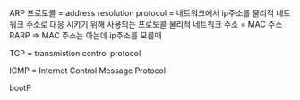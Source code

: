 ARP 프로토콜 = address resolution protocol = 네트워크에서 ip주소를 물리적 네트워크 주소로 대응 시키기 위해 사용되는 프로토콜
물리적 네트워크 주소 = MAC 주소
RARP => MAC 주소는 아는데 ip주소를 모를때

TCP = transmistion control protocol

ICMP = Internet Control Message Protocol

bootP